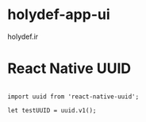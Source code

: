 # holydef-app-ui
holydef.ir


# React Native UUID

```   npm install react-native-uuid --save
```

```
import uuid from 'react-native-uuid';

let testUUID = uuid.v1();

```



``` npm install buffer --save
```


